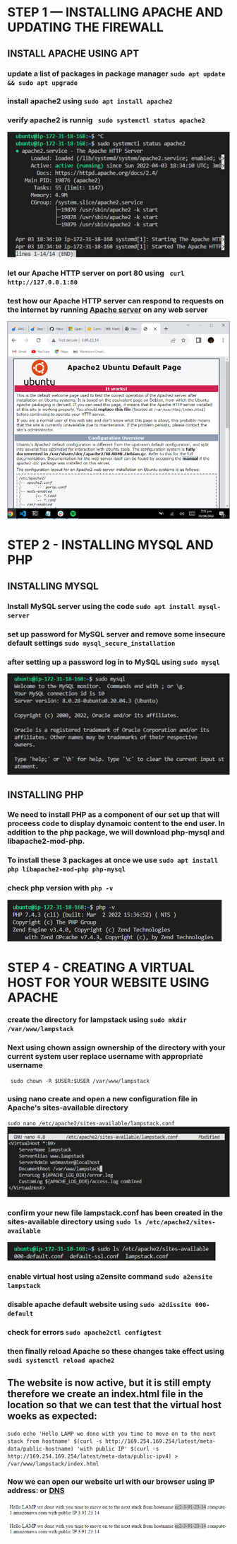 # STEP 1 — INSTALLING APACHE AND UPDATING THE FIREWALL
## INSTALL APACHE USING APT
### update a list of packages in package manager `sudo apt update && sudo apt upgrade`
### install apache2 using `sudo apt install apache2`
### verify apache2 is runnig ` sudo systemctl status apache2`
![apache2 verification](./Images/apache2_verification.png)
### let our Apache HTTP server on port 80 using ` curl http://127.0.0.1:80`
### test how our Apache HTTP server can respond to requests on the internet by running [Apache server](http:3.91.23.14:80) on any web server
![apache server](./Images/apache_server.png)
# STEP 2 - INSTALLING MYSQL AND PHP
## INSTALLING MYSQL
### Install MySQL server using the code `sudo apt install mysql-server`
### set up password for MySQL server and remove some insecure default settings `sudo mysql_secure_installation`
### after setting up a password log in to MySQL using `sudo mysql`
![MySQL](./Images/MySQL.png)
## INSTALLING PHP
### We need to install PHP as a component of our set up that will proceess code to display dynamoic content to the end user.  In addition to the php package, we will download php-mysql and libapache2-mod-php.

### To install these 3 packages at once we use `sudo apt install php libapache2-mod-php php-mysql`
### check php version with `php -v`
![php version](./Images/php.png)
# STEP 4 - CREATING A VIRTUAL HOST FOR YOUR WEBSITE USING APACHE
### create the directory for lampstack using `sudo mkdir /var/www/lampstack`
### Next using chown assign ownership of the directory with your current system user replace username with appropriate username
` sudo chown -R $USER:$USER /var/www/lampstack`
### using nano create and open a new configuration file in Apache's sites-available directory
`sudo nano /etc/apache2/sites-available/lampstack.conf`
![lampstack.conf](./Images/lampstack-configuration.png)
### confirm your new file lampstack.conf has been created in the sites-available directory using `sudo ls /etc/apache2/sites-available`
![sites-available_files](./Images/sites-available_files.png)
### enable virtual host using a2ensite command `sudo a2ensite lampstack`
### disable apache default website using `sudo a2dissite 000-default`
### check for errors `sudo apache2ctl configtest`
### then finally reload Apache so these changes take effect using `sudi systemctl reload apache2`
## The website is now active, but it is still empty therefore we create an index.html file in the location so that we can test that the virtual host woeks as expected:
`sudo echo 'Hello LAMP we done with you time to move on to the next stack from hostname' $(curl -s http://169.254.169.254/latest/meta-data/public-hostname) 'with public IP' $(curl -s http://169.254.169.254/latest/meta-data/public-ipv4) > /var/www/lampstack/index.html`
### Now we can open our website url with our browser using IP address: [](http://3.91.23.14:80) or [DNS](www.ec2-3-91-23-14.compute-1.amazonaws.com)
![wesite with IO address](./Images/echo_output-with_dns.png)
![website using dns](./Images/echo_output-with_dns.png)